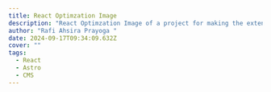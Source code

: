 ```yaml
---
title: React Optimzation Image
description: "React Optimzation Image of a project for making the extensions "
author: "Rafi Ahsira Prayoga "
date: 2024-09-17T09:34:09.632Z
cover: ""
tags:
  - React
  - Astro
  - CMS
---
```

